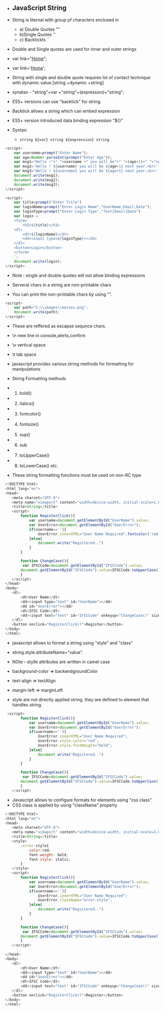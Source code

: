 - ## JavaScript String
- String is liternal with group pf characters enclosed in 
    - a) Double Quotes ""
    - b)Single Quotes ''
    - c) Backtickts ``

- Double and Single quotes are used for inner and outer strings
- var link="<a href='home.html'>Home<a>";
- var link='<a href="home.html">Home<a>';

- String with single and double quote requires lot of contact technique with dynamic value.[string +dynamic +string]

- synatax -
   "string"+var +"string"+(expression)+"string";

- ES5+ versions can use "backtick" for string.
- Backtick allows a string which can embed expression
- ES5+ version introduced data binding expression "${}"
- Syntax: 
    - `string ${var} string ${expression} string`

```javascript
<script>
    var username=prompt("Enter Name");
    var age=Number.parseInt(prompt("Enter Age"));
    var msg1="Hello !"+" "+username +" you will be"+" "+(age+1)+" "+"next year.<br>";
    var msg2=`Hello ! ${username} you will be ${age+1} next year.<br>`
    var msg3='Hello ! ${username} you will be ${age+1} next year.<br>'
    document.write(msg1);
    document.write(msg2);
    document.write(msg3);
</script>
```
```javascript
<script>
    var title=prompt("Enter Title")
    var loginName=prompt("Enter Login Name","UserName,Email,Date");
    var loginType=prompt("Enter Login Type","Text|Email|Date")
    var login =`
    <form>
        <h2>${title}</h2>
    <dl>
        <dt>${loginName}</dt>
        <dd><input type=${loginType}></dd>
    </dl>
    <button>Login</button>
    </form>
    `;
    document.write(login);
</script>
```

- Note : single and double quotes will not allow binding expressions

- Serveral chars in a string are non-printable chars
- You can print the non-printable chars by using "\".
```javascript
<script>
    var path="C:\\images\\movies.png";
    document.write(path);
</script>
```
- These are reffered as escapse sequnce chars.
- \n new line in console,alerts,confirm
- \v vertical space
- \t tab space

- javascript provides various string methods for formatting for manipulations
- String Formatting methods
 - 1. bold()
 - 2. italics()
 - 3. fontcolor()
 - 4. fontsize()
 - 5. sup()
 - 6. sub
 - 7. toUpperCase()
 - 8. toLowerCase() etc.

 - These string formatting functions must be used on non-RC type
 ```javascript
 <!DOCTYPE html>
<html lang="en">
<head>
    <meta charset="UTF-8">
    <meta name="viewport" content="width=device-width, initial-scale=1.0">
    <title>String</title>
    <script>
        function RegisterClick(){
            var username=document.getElementById("UserName").value;
            var UserError=document.getElementById("UserError");
            if(username==''){
                UserError.innerHTML="User Name Required".fontcolor('red').fontsize(2).bold().italics()
            }else{
                document.write("Registered..")
            }
        }

        function ChangeCase(){
         var IFSCCode=document.getElementById("IFSCCode").value;
        document.getElementById("IFSCCode").value=IFSCCode.toUpperCase();
        }
    </script>
</head>
<body>
    <dl>
        <dt>User Name</dt>
        <dd><input type="text" id="UserName"></dd>
        <dd id="UserError"></dd>
        <dt>IFSC Code</dt>
        <dd><input text="text" id="IFSCCode" onkeyup="ChangeCase()" size="6"></dd>
    </dl>
    <button onclick="RegisterClick()">Register</button>
</body>
</html>
 ```
- javascript allows to format a string using "style" and "class"
 - string.style.attributeName="value".
 - NOte - stylle attributes are written in camel case
 - background-color => backendgroundColor
 - text-align       => textAlign
 - margin-left      => marginLeft

 - style are not directly applied string. they are defined to element that handles string.
 ```javascript
  <script>
        function RegisterClick(){
            var username=document.getElementById("UserName").value;
            var UserError=document.getElementById("UserError");
            if(username==''){
                UserError.innerHTML="User Name Required";
                UserError.style.color='red';
                UserError.style.fontWeight="bold";
            }else{
                document.write("Registered..")
            }
        }

        function ChangeCase(){
         var IFSCCode=document.getElementById("IFSCCode").value;
        document.getElementById("IFSCCode").value=IFSCCode.toUpperCase();
        }
    </script>
 ```
 - Javascript allows to configure formats for elements using "css class"
 - CSS class is applied by using "className" property
 ```javascript
 <!DOCTYPE html>
<html lang="en">
<head>
    <meta charset="UTF-8">
    <meta name="viewport" content="width=device-width, initial-scale=1.0">
    <title>String</title>
    <style>
        .error-style{
            color:red;
            font-weight: bold;
            font-style: italic;
        }
    </style>
    <script>
        function RegisterClick(){
            var username=document.getElementById("UserName").value;
            var UserError=document.getElementById("UserError");
            if(username==''){
                UserError.innerHTML="User Name Required";
                UserError.className="error-style";
            }else{
                document.write("Registered..")
            }
        }

        function ChangeCase(){
         var IFSCCode=document.getElementById("IFSCCode").value;
        document.getElementById("IFSCCode").value=IFSCCode.toUpperCase();
        }
    </script>
   
</head>
<body>
    <dl>
        <dt>User Name</dt>
        <dd><input type="text" id="UserName"></dd>
        <dd id="UserError"></dd>
        <dt>IFSC Code</dt>
        <dd><input text="text" id="IFSCCode" onkeyup="ChangeCase()" size="6"></dd>
    </dl>
    <button onclick="RegisterClick()">Register</button>
</body>
</html>
 ```